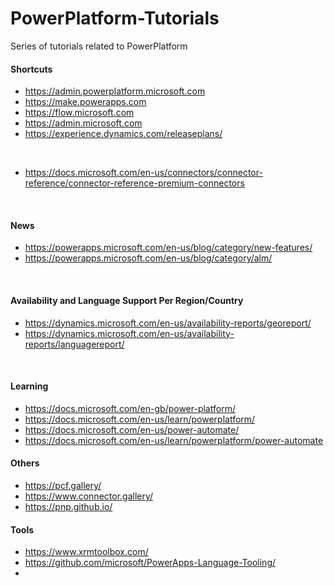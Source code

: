 # PowerPlatform-Tutorials

Series of tutorials related to PowerPlatform

#### Shortcuts

- https://admin.powerplatform.microsoft.com
- https://make.powerapps.com
- https://flow.microsoft.com
- https://admin.microsoft.com
- https://experience.dynamics.com/releaseplans/

</br>

- https://docs.microsoft.com/en-us/connectors/connector-reference/connector-reference-premium-connectors

</br>

#### News

- https://powerapps.microsoft.com/en-us/blog/category/new-features/
- https://powerapps.microsoft.com/en-us/blog/category/alm/

</br>

#### Availability and Language Support Per Region/Country

- https://dynamics.microsoft.com/en-us/availability-reports/georeport/
- https://dynamics.microsoft.com/en-us/availability-reports/languagereport/

</br>

#### Learning

- https://docs.microsoft.com/en-gb/power-platform/
- https://docs.microsoft.com/en-us/learn/powerplatform/
- https://docs.microsoft.com/en-us/power-automate/
- https://docs.microsoft.com/en-us/learn/powerplatform/power-automate

#### Others

- https://pcf.gallery/
- https://www.connector.gallery/
- https://pnp.github.io/

#### Tools

- https://www.xrmtoolbox.com/
- https://github.com/microsoft/PowerApps-Language-Tooling/
-
